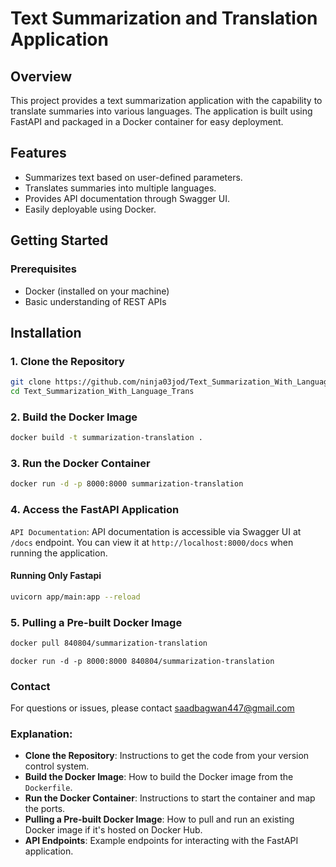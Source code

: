 # Text Summarization and Translation Application

## Overview

This project provides a text summarization application with the capability to translate summaries into various languages. The application is built using FastAPI and packaged in a Docker container for easy deployment.

## Features

- Summarizes text based on user-defined parameters.
- Translates summaries into multiple languages.
- Provides API documentation through Swagger UI.
- Easily deployable using Docker.

## Getting Started

### Prerequisites

- Docker (installed on your machine)
- Basic understanding of REST APIs

## Installation

### 1. Clone the Repository

   ```bash
   git clone https://github.com/ninja03jod/Text_Summarization_With_Language_Trans
   cd Text_Summarization_With_Language_Trans
   ```

### 2. Build the Docker Image
```bash
docker build -t summarization-translation .
```

### 3. Run the Docker Container
```bash
docker run -d -p 8000:8000 summarization-translation
```

### 4. Access the FastAPI Application
`API Documentation`: API documentation is accessible via Swagger UI at `/docs` endpoint. You can view it at `http://localhost:8000/docs` when running the application.

#### Running Only Fastapi
```bash
uvicorn app/main:app --reload
```

### 5. Pulling a Pre-built Docker Image
```bash
docker pull 840804/summarization-translation
```
```
docker run -d -p 8000:8000 840804/summarization-translation
```

### Contact
For questions or issues, please contact saadbagwan447@gmail.com


### Explanation:
- **Clone the Repository**: Instructions to get the code from your version control system.
- **Build the Docker Image**: How to build the Docker image from the `Dockerfile`.
- **Run the Docker Container**: Instructions to start the container and map the ports.
- **Pulling a Pre-built Docker Image**: How to pull and run an existing Docker image if it's hosted on Docker Hub.
- **API Endpoints**: Example endpoints for interacting with the FastAPI application.
